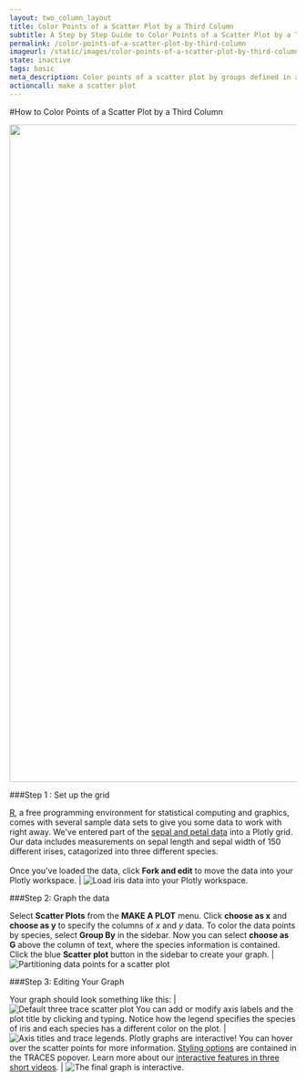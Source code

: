 ```yaml
---
layout: two_column_layout
title: Color Points of a Scatter Plot by a Third Column
subtitle: A Step by Step Guide to Color Points of a Scatter Plot by a Third Column
permalink: /color-points-of-a-scatter-plot-by-third-column
imageurl: /static/images/color-points-of-a-scatter-plot-by-third-column/colored-scatter.png
state: inactive
tags: basic
meta_description: Color points of a scatter plot by groups defined in a column of your data. Use Plotly to make interactive graphs for free, online. 
actioncall: make a scatter plot
---
```


#How to Color Points of a Scatter Plot by a Third Column

<div>
    <a href="https://plot.ly/~Dreamshot/3251" target="_blank" title="Iris Plant Traits, by Type" style="display: block; text-align: center;"><img src="https://plot.ly/~Dreamshot/3251.png" alt="Iris Plant Traits, by Type" style="max-width: 100%;width: 1154px;"  width="1154" onerror="this.onerror=null;this.src='https://plot.ly/404.png';" /></a>
    <script data-plotly="Dreamshot:3251" src="https://plot.ly/embed.js" async></script>
</div>

###Step 1 : Set up the grid

[R](www.r-project.org/), a free programming environment for statistical computing and graphics, comes with several sample data sets to give you some data to work with right away. We've entered part of the [sepal and petal data](https://plot.ly/~Dreamshot/3249) into a Plotly grid. Our data includes measurements on sepal length and sepal width of 150 different irises, catagorized into three different species.<br><br>Once you've loaded the data, click **Fork and edit** to move the data into your Plotly workspace. | ![Load iris data into your Plotly workspace.](http://i.imgur.com/FKZKylI.png)

###Step 2: Graph the data

Select **Scatter Plots** from the **MAKE A PLOT** menu. Click **choose as x** and **choose as y** to specify the columns of $x$ and $y$ data. To color the data points by species, select **Group By** in the sidebar. Now you can select **choose as G** above the column of text, where the species information is contained. Click the blue **Scatter plot** button in the sidebar to create your graph. | ![Partitioning data points for a scatter plot](http://i.imgur.com/QBU8Y5D.png)

###Step 3: Editing Your Graph

Your graph should look something like this: | ![Default three trace scatter plot](http://i.imgur.com/cxEk2ST.png)
You can add or modify axis labels and the plot title by clicking and typing. Notice how the legend specifies the species of iris and each species has a different color on the plot. | ![Axis titles and trace legends.](http://i.imgur.com/byvVi9M.png)
Plotly graphs are interactive! You can hover over the scatter points for more information. [Styling options](/styling-and-customizing-graphs-video) are contained in the TRACES popover. Learn more about our [interactive features in three short videos](/zoom-pan-hover-controls). | ![The final graph is interactive.](http://i.imgur.com/hGuXkfN.png)


